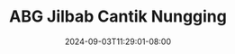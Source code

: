 --- 
title: "ABG Jilbab Cantik Nungging"
description: "download bokeh ABG Jilbab Cantik Nungging   full vidio terbaru"
date: 2024-09-03T11:29:01-08:00
file_code: "6ari6w6j5sw7"
draft: false
cover: "fqwdtj5lvfevll8c.jpg"
tags: ["ABG", "Jilbab", "Cantik", "Nungging", "bokep-indo", "bokep-viral", "bokep-ig"]
length: 126
fld_id: "1483822"
foldername: "Adinda"
categories: ["Adinda"]
views: 0
---